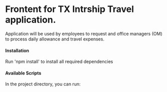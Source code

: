 # Frontent for TX Intrship Travel application. 

Application will be used by employees to request and office managers (OM) to process daily allowance and travel expenses. 


#### Installation
Run 'npm install' to install all required dependencies

#### Available Scripts
In the project directory, you can run:

